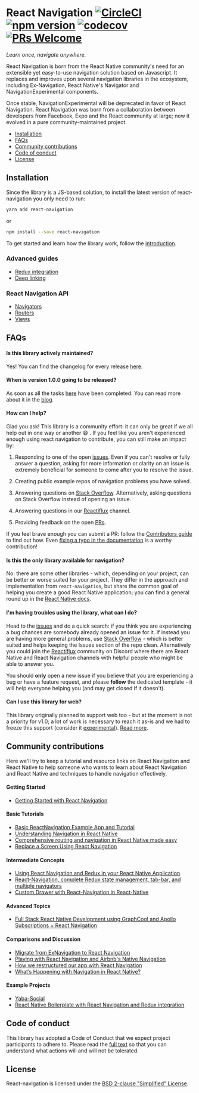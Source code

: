 # React Navigation [![CircleCI](https://circleci.com/gh/react-community/react-navigation/tree/master.svg?style=shield&circle-token=622fcb1d78413084c2f44699ed2104246a177485)](https://circleci.com/gh/react-community/react-navigation/tree/master) [![npm version](https://badge.fury.io/js/react-navigation.svg)](https://badge.fury.io/js/react-navigation) [![codecov](https://codecov.io/gh/react-community/react-navigation/branch/master/graph/badge.svg)](https://codecov.io/gh/react-community/react-navigation) [![PRs Welcome](https://img.shields.io/badge/PRs-welcome-brightgreen.svg)](https://reactnavigation.org/docs/guides/contributors)

*Learn once, navigate anywhere.*

React Navigation is born from the React Native community's need for an extensible yet easy-to-use navigation solution based on Javascript. It replaces and improves upon several navigation libraries in the ecosystem, including Ex-Navigation, React Native's Navigator and NavigationExperimental components.

Once stable, NavigationExperimental will be deprecated in favor of React Navigation. React Navigation was born from a collaboration between developers from Facebook, Expo and the React community at large; now it evolved in a pure community-maintained project.

* [Installation](#installation)
* [FAQs](#faqs)
* [Community contributions](#community-contributions)
* [Code of conduct](#code-of-conduct)
* [License](#license)

## Installation

Since the library is a JS-based solution, to install the latest version of react-navigation you only need to run:

  ```bash
  yarn add react-navigation
  ```

  or

  ```bash
  npm install --save react-navigation
  ```

To get started and learn how the library work, follow the [introduction](https://reactnavigation.org/docs/intro/).

### Advanced guides

* [Redux integration](https://reactnavigation.org/docs/guides/redux)
* [Deep linking](https://reactnavigation.org/docs/guides/linking)

### React Navigation API

* [Navigators](https://reactnavigation.org/docs/navigators/)
* [Routers](https://reactnavigation.org/docs/routers/)
* [Views](https://reactnavigation.org/docs/views/)

## FAQs

#### Is this library actively maintained?

Yes! You can find the changelog for every release [here](https://github.com/react-community/react-navigation/releases).

#### When is version 1.0.0 going to be released?

As soon as all the tasks [here](https://github.com/react-community/react-navigation/issues/2585) have been completed. You can read more about it in the [blog](https://reactnavigation.org/blog/2017/9/Renewed-v1).

#### How can I help?

Glad you ask! This library is a community effort: it can only be great if we all help out in one way or another 😄 . If you feel like you aren't experienced enough using react navigation to contribute, you can still make an impact by:

1. Responding to one of the open [issues](https://github.com/react-community/react-navigation/issues). Even if you can't resolve or fully answer a question, asking for more information or clarity on an issue is extremely beneficial for someone to come after you to resolve the issue.

1. Creating public example repos of navigation problems you have solved.

1. Answering questions on [Stack Overflow](https://stackoverflow.com/search?q=react-navigation). Alternatively, asking questions on Stack Overflow instead of opening an issue.

1. Answering questions in our [Reactiflux](https://www.reactiflux.com/) channel.

1. Providing feedback on the open [PRs](https://github.com/react-community/react-navigation/pulls).

If you feel brave enough you can submit a PR: follow the [Contributors guide](https://reactnavigation.org/docs/guides/contributors) to find out how. Even [fixing a typo in the documentation](https://github.com/react-community/react-navigation/pull/2727) is a worthy contribution!

#### Is this the only library available for navigation?

No: there are some other libraries - which, depending on your project, can be better or worse suited for your project. They differ in the approach and implementation from `react-navigation`, but share the common goal of helping you create a good React Native application; you can find a general round up in the [React Native docs](http://facebook.github.io/react-native/docs/navigation.html).

#### I'm having troubles using the library, what can I do?

Head to the [issues](https://github.com/react-community/react-navigation/issues) and do a quick search: if you think you are experiencing a bug chances are somebody already opened an issue for it. If instead you are having more general problems, use [Stack Overflow](https://stackoverflow.com/search?q=react-navigation) - which is better suited and helps keeping the Issues section of the repo clean. Alternatively you could join the [Reactiflux](https://www.reactiflux.com/) community on Discord where there are React Native and React Navigation channels with helpful people who might be able to answer you.

You should **only** open a new issue if you believe that you are experiencing a bug or have a feature request, and please **follow** the dedicated template - it will help everyone helping you (and may get closed if it doesn't).

#### Can I use this library for web?

This library originally planned to support web too - but at the moment is not a priority for v1.0; a lot of work is necessary to reach it as-is and we had to freeze this support (consider it [experimental](https://reactnavigation.org/docs/guides/web)). [Read more](https://github.com/react-community/react-navigation/issues/2585#issuecomment-330338793).

## Community contributions

Here we'll try to keep a tutorial and resource links on React Navigation and React Native to help someone who wants to learn about React Navigation and React Native and techniques to handle navigation effectively.

#### Getting Started

- [Getting Started with React Navigation](https://hackernoon.com/getting-started-with-react-navigation-the-navigation-solution-for-react-native-ea3f4bd786a4)

#### Basic Tutorials

- [Basic ReactNavigation Example App and Tutorial](http://docs.nativebase.io/docs/examples/navigation/StackNavigationExample.html)
- [Understanding Navigation in React Native](https://www.codementor.io/blessingoraz/understanding-navigation-in-react-native-a3wlcxmzu?published=1#.WXfDlvk_ooE.twitter)
- [Comprehensive routing and navigation in React Native made easy](https://medium.com/@kevinle/comprehensive-routing-and-navigation-in-react-native-made-easy-6383e6cdc293)
- [Replace a Screen Using React Navigation](https://medium.com/handlebar-labs/replace-a-screen-using-react-navigation-a503eab207eb)

#### Intermediate Concepts

- [Using React Navigation and Redux in your React Native Application](https://medium.com/modus-create-front-end-development/using-react-navigation-and-redux-in-your-react-native-application-efac33265138)
- [React-Navigation, complete Redux state management, tab-bar, and multiple navigators](https://medium.com/@parkerdan/react-navigation-with-complete-redux-state-management-tab-bar-and-multiple-navigators-ed30a69d9a4d)
- [Custom Drawer with React-Navigation in React-Native](http://www.skywardsoftwares.co.in/react-native/custom-drawer-with-react-navigation-in-react-native/)

#### Advanced Topics

- [Full Stack React Native Development using GraphCool and Apollo Subscriptions + React Navigation](https://medium.com/react-native-training/full-stack-react-native-development-using-graphcool-and-apollo-subscriptions-react-navigation-cdb3e1374c05)

#### Comparisons and Discussion

- [Migrate from ExNavigation to React Navigation](https://hackernoon.com/migrate-from-exnavigation-to-react-navigation-1af661ec5082)
- [Playing with React Navigation and Airbnb's Native Navigation](https://medium.com/@ericvicenti/playing-with-react-navigation-and-airbnbs-native-navigation-4e49fc765489)
- [How we restructured our app with React Navigation](https://m.oursky.com/how-we-restructured-our-app-with-react-navigation-98a89e219c26)
- [What’s Happening with Navigation in React Native?](https://blog.revisify.com/whats-happening-with-navigation-in-react-native-c193535888c3)

#### Example Projects

- [Yaba-Social](https://github.com/allpwrfulroot/yaba-social)
- [React Native Boilerplate with React Navigation and Redux integration](https://github.com/verybluebot/react-native-boilerplate)

## Code of conduct

This library has adopted a Code of Conduct that we expect project participants to adhere to. Please read the [full text](https://github.com/react-community/react-navigation/blob/master/CODE_OF_CONDUCT.md) so that you can understand what actions will and will not be tolerated.

## License

React-navigation is licensed under the [BSD 2-clause "Simplified" License](https://github.com/react-community/react-navigation/blob/master/LICENSE).